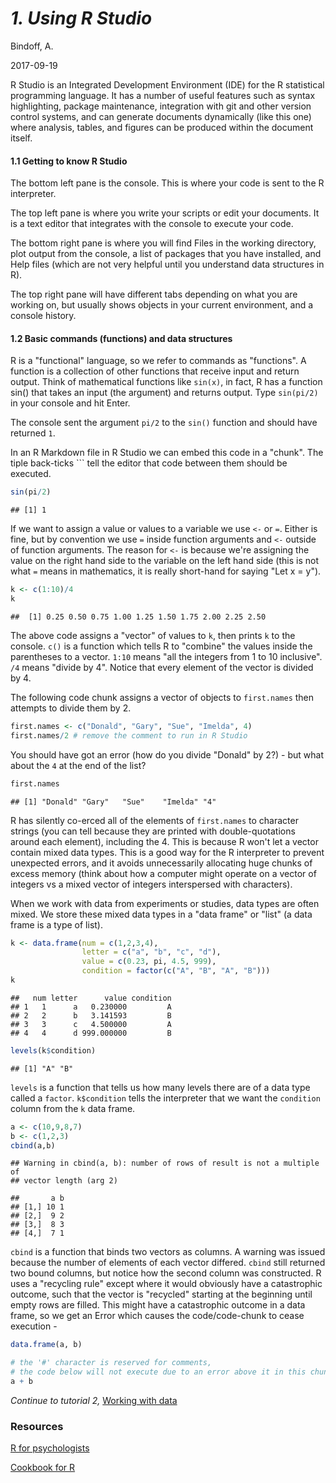 *1. Using R Studio*
================
Bindoff, A.

2017-09-19

R Studio is an Integrated Development Environment (IDE) for the R statistical programming language. It has a number of useful features such as syntax highlighting, package maintenance, integration with git and other version control systems, and can generate documents dynamically (like this one) where analysis, tables, and figures can be produced within the document itself.

#### 1.1 Getting to know R Studio

The bottom left pane is the console. This is where your code is sent to the R interpreter.

The top left pane is where you write your scripts or edit your documents. It is a text editor that integrates with the console to execute your code.

The bottom right pane is where you will find Files in the working directory, plot output from the console, a list of packages that you have installed, and Help files (which are not very helpful until you understand data structures in R).

The top right pane will have different tabs depending on what you are working on, but usually shows objects in your current environment, and a console history.

#### 1.2 Basic commands (functions) and data structures

R is a "functional" language, so we refer to commands as "functions". A function is a collection of other functions that receive input and return output. Think of mathematical functions like `sin(x)`, in fact, R has a function sin() that takes an input (the argument) and returns output. Type `sin(pi/2)` in your console and hit Enter.

The console sent the argument `pi/2` to the `sin()` function and should have returned `1`.

In an R Markdown file in R Studio we can embed this code in a "chunk". The tiple back-ticks \`\`\` tell the editor that code between them should be executed.

``` r
sin(pi/2)
```

    ## [1] 1

If we want to assign a value or values to a variable we use `<-` or `=`. Either is fine, but by convention we use `=` inside function arguments and `<-` outside of function arguments. The reason for `<-` is because we're assigning the value on the right hand side to the variable on the left hand side (this is not what `=` means in mathematics, it is really short-hand for saying "Let x = y").

``` r
k <- c(1:10)/4
k
```

    ##  [1] 0.25 0.50 0.75 1.00 1.25 1.50 1.75 2.00 2.25 2.50

The above code assigns a "vector" of values to `k`, then prints `k` to the console. `c()` is a function which tells R to "combine" the values inside the parentheses to a vector. `1:10` means "all the integers from 1 to 10 inclusive". `/4` means "divide by 4". Notice that every element of the vector is divided by 4.

The following code chunk assigns a vector of objects to `first.names` then attempts to divide them by 2.

``` r
first.names <- c("Donald", "Gary", "Sue", "Imelda", 4)
first.names/2 # remove the comment to run in R Studio
```

You should have got an error (how do you divide "Donald" by 2?) - but what about the `4` at the end of the list?

``` r
first.names
```

    ## [1] "Donald" "Gary"   "Sue"    "Imelda" "4"

R has silently co-erced all of the elements of `first.names` to character strings (you can tell because they are printed with double-quotations around each element), including the 4. This is because R won't let a vector contain mixed data types. This is a good way for the R interpreter to prevent unexpected errors, and it avoids unnecessarily allocating huge chunks of excess memory (think about how a computer might operate on a vector of integers vs a mixed vector of integers interspersed with characters).

When we work with data from experiments or studies, data types are often mixed. We store these mixed data types in a "data frame" or "list" (a data frame is a type of list).

``` r
k <- data.frame(num = c(1,2,3,4),
                letter = c("a", "b", "c", "d"),
                value = c(0.23, pi, 4.5, 999),
                condition = factor(c("A", "B", "A", "B")))
k
```

    ##   num letter      value condition
    ## 1   1      a   0.230000         A
    ## 2   2      b   3.141593         B
    ## 3   3      c   4.500000         A
    ## 4   4      d 999.000000         B

``` r
levels(k$condition)
```

    ## [1] "A" "B"

`levels` is a function that tells us how many levels there are of a data type called a `factor`.
`k$condition` tells the interpreter that we want the `condition` column from the `k` data frame.

``` r
a <- c(10,9,8,7)
b <- c(1,2,3)
cbind(a,b)
```

    ## Warning in cbind(a, b): number of rows of result is not a multiple of
    ## vector length (arg 2)

    ##       a b
    ## [1,] 10 1
    ## [2,]  9 2
    ## [3,]  8 3
    ## [4,]  7 1

`cbind` is a function that binds two vectors as columns. A warning was issued because the number of elements of each vector differed. `cbind` still returned two bound columns, but notice how the second column was constructed. R uses a "recycling rule" except where it would obviously have a catastrophic outcome, such that the vector is "recycled" starting at the beginning until empty rows are filled. This might have a catastrophic outcome in a data frame, so we get an Error which causes the code/code-chunk to cease execution -

``` r
data.frame(a, b)

# the '#' character is reserved for comments,
# the code below will not execute due to an error above it in this chunk
a + b
```

*Continue to tutorial 2,* [Working with data](https://github.com/ABindoff/R_tutorials/blob/master/2_Data.md)

### Resources

[R for psychologists](http://personality-project.org/r/#intro)

[Cookbook for R](http://www.cookbook-r.com/)
